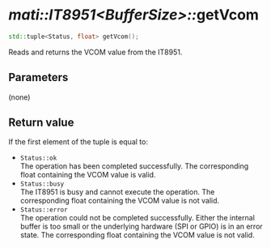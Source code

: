 # _mati::IT8951\<BufferSize\>::_**getVcom**

```cpp
std::tuple<Status, float> getVcom();
```
Reads and returns the VCOM value from the IT8951.

## Parameters

(none)

## Return value

If the first element of the tuple is equal to:
 - `Status::ok`  
 The operation has been completed successfully. The corresponding float containing the VCOM value is valid.
 - `Status::busy`  
 The IT8951 is busy and cannot execute the operation. The corresponding float containing the VCOM value is not valid.
 - `Status::error`  
 The operation could not be completed successfully. Either the internal buffer is too small or the underlying hardware (SPI or GPIO) is in an error state. The corresponding float containing the VCOM value is not valid.